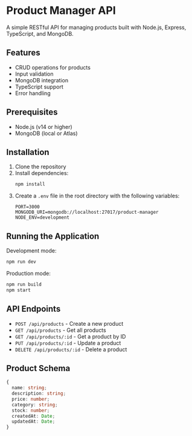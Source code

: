 # Product Manager API

A simple RESTful API for managing products built with Node.js, Express, TypeScript, and MongoDB.

## Features

- CRUD operations for products
- Input validation
- MongoDB integration
- TypeScript support
- Error handling

## Prerequisites

- Node.js (v14 or higher)
- MongoDB (local or Atlas)

## Installation

1. Clone the repository
2. Install dependencies:
   ```bash
   npm install
   ```
3. Create a `.env` file in the root directory with the following variables:
   ```
   PORT=3000
   MONGODB_URI=mongodb://localhost:27017/product-manager
   NODE_ENV=development
   ```

## Running the Application

Development mode:
```bash
npm run dev
```

Production mode:
```bash
npm run build
npm start
```

## API Endpoints

- `POST /api/products` - Create a new product
- `GET /api/products` - Get all products
- `GET /api/products/:id` - Get a product by ID
- `PUT /api/products/:id` - Update a product
- `DELETE /api/products/:id` - Delete a product

## Product Schema

```typescript
{
  name: string;
  description: string;
  price: number;
  category: string;
  stock: number;
  createdAt: Date;
  updatedAt: Date;
}
``` 